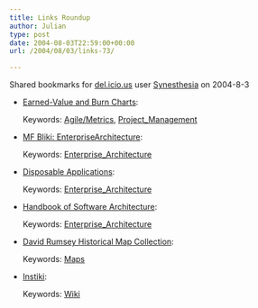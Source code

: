```yaml
---
title: Links Roundup
author: Julian
type: post
date: 2004-08-03T22:59:00+00:00
url: /2004/08/03/links-73/

---
```

Shared bookmarks for [del.icio.us][1] user  [Synesthesia][2] on 2004-8-3

  * [Earned-Value and Burn Charts][3]:
   
    Keywords: [Agile/Metrics][4], [Project_Management][5]
  * [MF Bliki: EnterpriseArchitecture][6]:
   
    Keywords: [Enterprise_Architecture][7]
  * [Disposable Applications][8]:
   
    Keywords: [Enterprise_Architecture][7]
  * [Handbook of Software Architecture][9]:
   
    Keywords: [Enterprise_Architecture][7]
  * [David Rumsey Historical Map Collection][10]:
   
    Keywords: [Maps][11]
  * [Instiki][12]:
   
    Keywords: [Wiki][13]

 [1]: https://del.icio.us/
 [2]: https://del.icio.us/synesthesia
 [3]: https://alistair.cockburn.us/crystal/articles/evabc/earnedvalueandburncharts.htm "https://alistair.cockburn.us/crystal/articles/evabc/earnedvalueandburncharts.htm"
 [4]: https://del.icio.us/synesthesia/Agile/Metrics
 [5]: https://del.icio.us/synesthesia/Project_Management
 [6]: https://martinfowler.com/bliki/EnterpriseArchitecture.html "https://martinfowler.com/bliki/EnterpriseArchitecture.html"
 [7]: https://del.icio.us/synesthesia/Enterprise_Architecture
 [8]: https://schneider.blogspot.com/2004_07_25_schneider_archive.html#109103154041371309 "https://schneider.blogspot.com/2004_07_25_schneider_archive.html#109103154041371309"
 [9]: https://www.booch.com/architecture/index.jsp "https://www.booch.com/architecture/index.jsp"
 [10]: https://www.davidrumsey.com/ "https://www.davidrumsey.com/"
 [11]: https://del.icio.us/synesthesia/Maps
 [12]: https://www.instiki.org/show/HomePage "https://www.instiki.org/show/HomePage"
 [13]: https://del.icio.us/synesthesia/Wiki